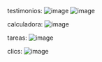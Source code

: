 testimonios:
![image](https://github.com/user-attachments/assets/3272bff2-7adc-4916-9475-4d5c75516006)
![image](https://github.com/user-attachments/assets/48b0d957-e83c-46f3-aca9-6314d3ca95dd)

calculadora:
![image](https://github.com/user-attachments/assets/2610c9f4-ddda-4aa0-a08b-b8d22a0ef085)

tareas:
![image](https://github.com/user-attachments/assets/a26998d8-e0e1-4cb7-855f-823f8742511f)

clics:
![image](https://github.com/user-attachments/assets/8d9bf16b-67ff-48b2-8415-79105ae4badd)
